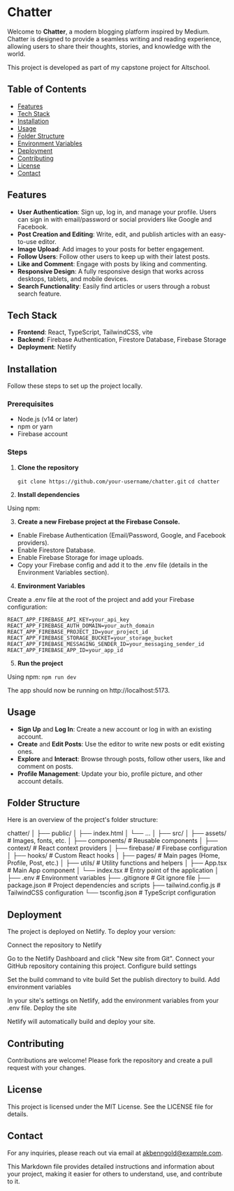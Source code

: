 # Chatter

Welcome to **Chatter**, a modern blogging platform inspired by Medium. Chatter is designed to provide a seamless writing and reading experience, allowing users to share their thoughts, stories, and knowledge with the world.

This project is developed as part of my capstone project for Altschool.

## Table of Contents

- [Features](#features)
- [Tech Stack](#tech-stack)
- [Installation](#installation)
- [Usage](#usage)
- [Folder Structure](#folder-structure)
- [Environment Variables](#environment-variables)
- [Deployment](#deployment)
- [Contributing](#contributing)
- [License](#license)
- [Contact](#contact)

## Features

- **User Authentication**: Sign up, log in, and manage your profile. Users can sign in with email/password or social providers like Google and Facebook.
- **Post Creation and Editing**: Write, edit, and publish articles with an easy-to-use editor.
- **Image Upload**: Add images to your posts for better engagement.
- **Follow Users**: Follow other users to keep up with their latest posts.
- **Like and Comment**: Engage with posts by liking and commenting.
- **Responsive Design**: A fully responsive design that works across desktops, tablets, and mobile devices.
- **Search Functionality**: Easily find articles or users through a robust search feature.

## Tech Stack

- **Frontend**: React, TypeScript, TailwindCSS, vite
- **Backend**: Firebase Authentication, Firestore Database, Firebase Storage
- **Deployment**: Netlify

## Installation

Follow these steps to set up the project locally.

### Prerequisites

- Node.js (v14 or later)
- npm or yarn
- Firebase account

### Steps

1. **Clone the repository**

   `git clone https://github.com/your-username/chatter.git`
   `cd chatter`

2. **Install dependencies**

Using npm:

3. **Create a new Firebase project at the Firebase Console.**

- Enable Firebase Authentication (Email/Password, Google, and Facebook providers).
- Enable Firestore Database.
- Enable Firebase Storage for image uploads.
- Copy your Firebase config and add it to the .env file (details in the Environment Variables section).

4. **Environment Variables**

Create a .env file at the root of the project and add your Firebase configuration:

`REACT_APP_FIREBASE_API_KEY=your_api_key`
`REACT_APP_FIREBASE_AUTH_DOMAIN=your_auth_domain`
`REACT_APP_FIREBASE_PROJECT_ID=your_project_id`
`REACT_APP_FIREBASE_STORAGE_BUCKET=your_storage_bucket`
`REACT_APP_FIREBASE_MESSAGING_SENDER_ID=your_messaging_sender_id`
`REACT_APP_FIREBASE_APP_ID=your_app_id`

5. **Run the project**

Using npm:
`npm run dev`

The app should now be running on http://localhost:5173.

## Usage

- **Sign Up** and **Log In**: Create a new account or log in with an existing account.
- **Create** and **Edit Posts**: Use the editor to write new posts or edit existing ones.
- **Explore** and **Interact**: Browse through posts, follow other users, like and comment on posts.
- **Profile Management**: Update your bio, profile picture, and other account details.

## Folder Structure

Here is an overview of the project's folder structure:

chatter/
│
├── public/
│ ├── index.html
│ └── ...
│
├── src/
│ ├── assets/ # Images, fonts, etc.
│ ├── components/ # Reusable components
│ ├── context/ # React context providers
│ ├── firebase/ # Firebase configuration
│ ├── hooks/ # Custom React hooks
│ ├── pages/ # Main pages (Home, Profile, Post, etc.)
│ ├── utils/ # Utility functions and helpers
│ ├── App.tsx # Main App component
│ └── index.tsx # Entry point of the application
│
├── .env # Environment variables
├── .gitignore # Git ignore file
├── package.json # Project dependencies and scripts
├── tailwind.config.js # TailwindCSS configuration
└── tsconfig.json # TypeScript configuration

## Deployment

The project is deployed on Netlify. To deploy your version:

Connect the repository to Netlify

Go to the Netlify Dashboard and click "New site from Git".
Connect your GitHub repository containing this project.
Configure build settings

Set the build command to vite build
Set the publish directory to build.
Add environment variables

In your site's settings on Netlify, add the environment variables from your .env file.
Deploy the site

Netlify will automatically build and deploy your site.

## Contributing

Contributions are welcome! Please fork the repository and create a pull request with your changes.

## License

This project is licensed under the MIT License. See the LICENSE file for details.

## Contact

For any inquiries, please reach out via email at akbenngold@example.com.

This Markdown file provides detailed instructions and information about your project, making it easier for others to understand, use, and contribute to it.
